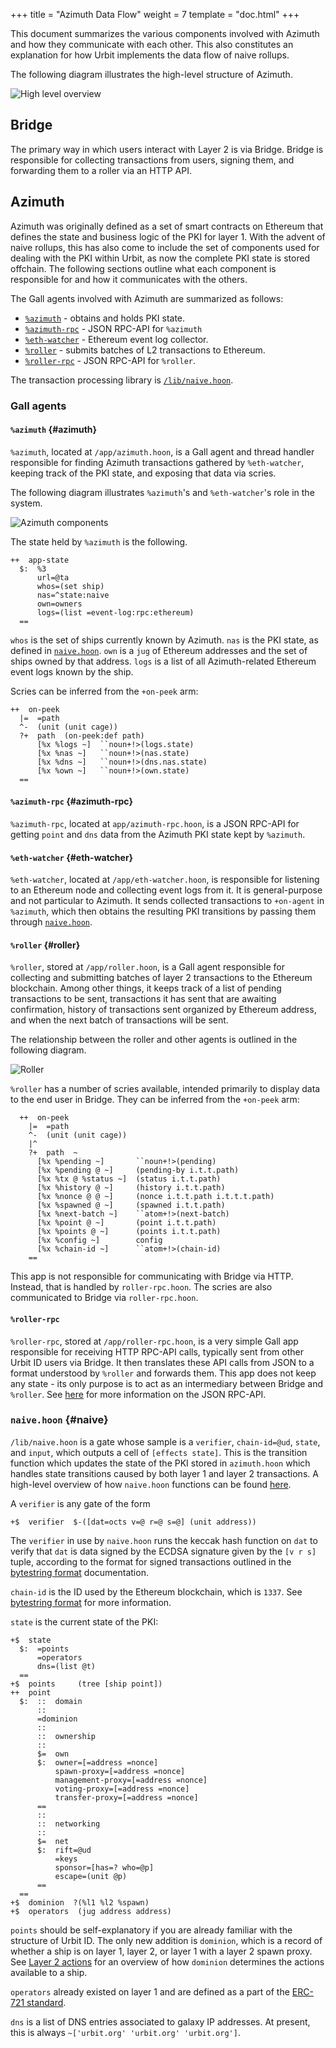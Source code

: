 +++
title = "Azimuth Data Flow"
weight = 7
template = "doc.html"
+++

This document summarizes the various components involved with Azimuth and
how they communicate with each other. This also constitutes an explanation for
how Urbit implements the data flow of naive rollups.

The following diagram illustrates the high-level structure of Azimuth.

![High level overview](https://media.urbit.org/docs/layer2/l2-high.png)

## Bridge

The primary way in which users interact with Layer 2 is via Bridge. Bridge is
responsible for collecting transactions from users, signing them, and forwarding
them to a roller via an HTTP API.

## Azimuth

Azimuth was originally defined as a set of smart contracts on Ethereum that
defines the state and business logic of the PKI for layer 1. With the advent of
naive rollups, this has also come to include the set of components used for
dealing with the PKI within Urbit, as now the complete PKI state is stored
offchain. The following sections outline what each component is responsible for
and how it communicates with the others.

The Gall agents involved with Azimuth are summarized as follows:
 - [`%azimuth`](#azimuth) - obtains and holds PKI state.
 - [`%azimuth-rpc`](#azimuth-rpc) - JSON RPC-API for `%azimuth`
 - [`%eth-watcher`](#eth-watcher) - Ethereum event log collector.
 - [`%roller`](#roller) - submits batches of L2 transactions to Ethereum.
 - [`%roller-rpc`](#roller-rpc) - JSON RPC-API for `%roller`.
 
The transaction processing library is [`/lib/naive.hoon`](#naive).
 
### Gall agents

#### `%azimuth` {#azimuth}

`%azimuth`, located at `/app/azimuth.hoon`, is a Gall agent and thread handler
responsible for finding Azimuth transactions gathered by `%eth-watcher`,
keeping track of the PKI state, and exposing that data via scries.

The following diagram illustrates `%azimuth`'s and `%eth-watcher`'s role in the system.

![Azimuth components](https://media.urbit.org/docs/layer2/l2-azimuth-azimuth.svg)

The state held by `%azimuth` is the following.

```hoon
++  app-state
  $:  %3
      url=@ta
      whos=(set ship)
      nas=^state:naive
      own=owners
      logs=(list =event-log:rpc:ethereum)
  ==
```

`whos` is the set of ships currently known by Azimuth. `nas` is the PKI state,
as defined in [`naive.hoon`](#naive). `own` is a `jug` of Ethereum addresses and
the set of ships owned by that address. `logs` is a list of all Azimuth-related
Ethereum event logs known by the ship.

Scries can be inferred from the `+on-peek` arm:

```hoon
++  on-peek
  |=  =path
  ^-  (unit (unit cage))
  ?+  path  (on-peek:def path)
      [%x %logs ~]  ``noun+!>(logs.state)
      [%x %nas ~]   ``noun+!>(nas.state)
      [%x %dns ~]   ``noun+!>(dns.nas.state)
      [%x %own ~]   ``noun+!>(own.state)
  ==
```

#### `%azimuth-rpc` {#azimuth-rpc}

`%azimuth-rpc`, located at `app/azimuth-rpc.hoon`, is a JSON RPC-API for getting
`point` and `dns` data from the Azimuth PKI state kept by `%azimuth`.

#### `%eth-watcher` {#eth-watcher}

`%eth-watcher`, located at `/app/eth-watcher.hoon`, is responsible for listening
to an Ethereum node and collecting event logs from it. It is general-purpose and
not particular to Azimuth. It sends collected transactions to `+on-agent` in
`%azimuth`, which then obtains the resulting PKI transitions by passing them through
[`naive.hoon`](#naive).

#### `%roller` {#roller}

`%roller`, stored at `/app/roller.hoon`, is a Gall agent responsible for
collecting and submitting batches of layer 2 transactions to the Ethereum
blockchain.  Among other things, it keeps
track of a list of pending transactions to be sent, transactions it has sent
that are awaiting confirmation, history of transactions sent organized by
Ethereum address, and when the next batch of transactions will be sent.

The relationship between the roller and other agents is outlined in the
following diagram.

![Roller](https://media.urbit.org/docs/layer2/roller-agents.png)

`%roller` has a number of scries available, intended primarily to
display data to the end user in Bridge. They can be inferred from the `+on-peek`
arm:

```hoon
  ++  on-peek
    |=  =path
    ^-  (unit (unit cage))
    |^
    ?+  path  ~
      [%x %pending ~]       ``noun+!>(pending)
      [%x %pending @ ~]     (pending-by i.t.t.path)
      [%x %tx @ %status ~]  (status i.t.t.path)
      [%x %history @ ~]     (history i.t.t.path)
      [%x %nonce @ @ ~]     (nonce i.t.t.path i.t.t.t.path)
      [%x %spawned @ ~]     (spawned i.t.t.path)
      [%x %next-batch ~]    ``atom+!>(next-batch)
      [%x %point @ ~]       (point i.t.t.path)
      [%x %points @ ~]      (points i.t.t.path)
      [%x %config ~]        config
      [%x %chain-id ~]      ``atom+!>(chain-id)
    ==
```

This app is not responsible for communicating with Bridge via HTTP. Instead, that is
handled by `roller-rpc.hoon`. The scries are also communicated to Bridge via
`roller-rpc.hoon`.

#### `%roller-rpc`

`%roller-rpc`, stored at `/app/roller-rpc.hoon`, is a very simple Gall app responsible for receiving HTTP RPC-API
calls, typically sent from other Urbit ID users via Bridge. It then translates
these API calls from JSON to a format understood by `%roller` and
forwards them. This app
does not keep any state - its only purpose is to act as an intermediary between
Bridge and `%roller`. See [here](/docs/azimuth/layer2-api) for more
information on the JSON RPC-API.

### `naive.hoon` {#naive}

`/lib/naive.hoon` is a gate whose sample is a `verifier`, `chain-id=@ud`,
`state`, and `input`, which outputs a cell of `[effects state]`. This is the
transition function which updates the state of the PKI stored in `azimuth.hoon`
which handles state transitions caused by both layer 1 and layer 2 transactions.
A high-level overview of how `naive.hoon` functions can be found
[here](/docs/azimuth/layer2#layer-2).

A `verifier` is any gate of the form

```hoon
+$  verifier  $-([dat=octs v=@ r=@ s=@] (unit address))
```

The `verifier` in use by `naive.hoon` runs the keccak hash function on `dat` to
verify that `dat` is data signed by the ECDSA signature given by the `[v r s]`
tuple, according to the format for signed transactions outlined in the
[bytestring format](/docs/azimuth/bytestring) documentation.

`chain-id` is the ID used by the Ethereum blockchain, which is `1337`. See [bytestring
format](/docs/azimuth/bytestring) for more information.

`state` is the current state of the PKI:

```hoon
+$  state
  $:  =points
      =operators
      dns=(list @t)
  ==
+$  points     (tree [ship point])
++  point
  $:  ::  domain
      ::
      =dominion
      ::
      ::  ownership
      ::
      $=  own
      $:  owner=[=address =nonce]
          spawn-proxy=[=address =nonce]
          management-proxy=[=address =nonce]
          voting-proxy=[=address =nonce]
          transfer-proxy=[=address =nonce]
      ==
      ::
      ::  networking
      ::
      $=  net
      $:  rift=@ud
          =keys
          sponsor=[has=? who=@p]
          escape=(unit @p)
      ==
  ==
+$  dominion  ?(%l1 %l2 %spawn)
+$  operators  (jug address address)
```
`points` should be self-explanatory if you are already familiar with the
structure of Urbit ID. The only new addition is `dominion`, which is a record of
whether a ship is on layer 1, layer 2, or layer 1 with a layer 2 spawn proxy.
See [Layer 2 actions](/docs/azimuth/l2-actions) for an overview of how
`dominion` determines the actions available to a ship.

`operators` already existed on layer 1 and are defined as a part of the [ERC-721
standard](https://eips.ethereum.org/EIPS/eip-721).

`dns` is a list of DNS entries associated to galaxy IP addresses. At present, this
is always `~['urbit.org' 'urbit.org' 'urbit.org']`.

